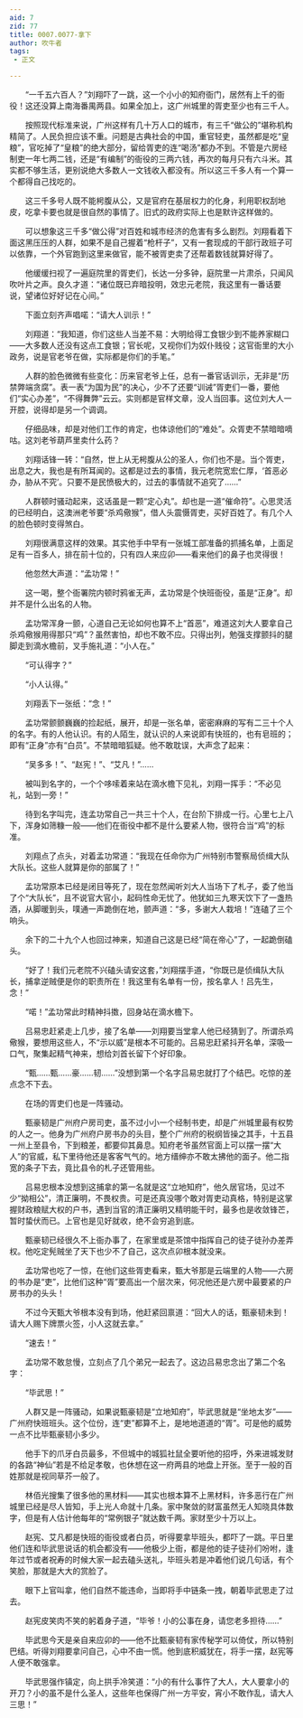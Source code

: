 ```yaml
---
aid: 7
zid: 77
title: 0007.0077-拿下
author: 吹牛者
tags: 
 - 正文

---
```




　　“一千五六百人？”刘翔吓了一跳，这一个小小的知府衙门，居然有上千的衙役！这还没算上南海番禺两县。如果全加上，这广州城里的胥吏至少也有三千人。

　　按照现代标准来说，广州这样有几十万人口的城市，有三千“做公的”堪称机构精简了。人民负担应该不重。问题是古典社会的中国，重官轻吏，虽然都是吃“皇粮”，官吃掉了“皇粮”的绝大部分，留给胥吏的连“喝汤”都办不到。不管是六房经制吏一年七两二钱，还是“有编制”的衙役的三两六钱，再次的每月只有六斗米。其实都不够生活，更别说绝大多数人一文钱收入都没有。所以这三千多人有一个算一个都得自己找吃的。

　　这三千多号人既不能枵腹从公，又是官府在基层权力的化身，利用职权刮地皮，吃拿卡要也就是很自然的事情了。旧式的政府实际上也是默许这样做的。

　　可以想象这三千多“做公得”对百姓和城市经济的危害有多么剧烈。刘翔看着下面这黑压压的人群，如果不是自己握着“枪杆子”，又有一套现成的干部行政班子可以依靠，一个外官跑到这里来做官，能不被胥吏卖了还帮着数钱就算好得了。

　　他缓缓扫视了一遍庭院里的胥吏们，长达一分多钟，庭院里一片肃杀，只闻风吹叶片之声。良久才道：“诸位既已弃暗投明，效忠元老院，我这里有一番话要说，望诸位好好记在心间。”

　　下面立刻齐声唱喏：“请大人训示！”

　　刘翔道：“我知道，你们这些人当差不易：大明给得工食银少到不能养家糊口——大多数人还没有这点工食银；官长呢，又视你们为奴仆贱役；这官衙里的大小政务，说是官老爷在做，实际都是你们的手笔。”

　　人群的脸色微微有些变化：历来官老爷上任，总有一番官话训示，无非是“历禁弊端贪腐”。表一表“为国为民”的决心，少不了还要“训诫”胥吏们一番，要他们“实心办差”，“不得舞弊”云云。实则都是官样文章，没人当回事。这位刘大人一开腔，说得却是另一个调调。

　　仔细品味，却是对他们工作的肯定，也体谅他们的“难处”。众胥吏不禁暗暗嘀咕。这刘老爷葫芦里卖什么药？

　　刘翔话锋一转：“自然，世上从无枵腹从公的圣人，你们也不是。当个胥吏，出息之大，我也是有所耳闻的。这都是过去的事情，我元老院宽宏仁厚，‘首恶必办，胁从不究’。只要不是民愤极大的，过去的事情就不追究了……”

　　人群顿时骚动起来，这话虽是一颗“定心丸”。却也是一道“催命符”。心思灵活的已经明白，这澳洲老爷要“杀鸡儆猴”，借人头震慑胥吏，买好百姓了。有几个人的脸色顿时变得煞白。

　　刘翔很满意这样的效果。其实他手中早有一张城工部准备的抓捕名单，上面足足有一百多人，排在前十位的，只有四人来应卯——看来他们的鼻子也灵得很！

　　他忽然大声道：“孟功常！”

　　这一喝，整个衙署院内顿时鸦雀无声，孟功常是个快班衙役，虽是“正身”。却并不是什么出名的人物。

　　孟功常浑身一颤，心道自己无论如何也算不上“首恶”，难道这刘大人要拿自己杀鸡儆猴用得那只“鸡”？虽然害怕，却也不敢不应。只得出列，勉强支撑颤抖的腿脚走到滴水檐前，叉手施礼道：“小人在。”

　　“可认得字？”

　　“小人认得。”

　　刘翔丢下一张纸：“念！”

　　孟功常颤颤巍巍的捡起纸，展开，却是一张名单，密密麻麻的写有二三十个人的名字。有的人他认识。有的人陌生，就认识的人来说即有快班的，也有皂班的；即有“正身”亦有“白员”。不禁暗暗狐疑。他不敢耽误，大声念了起来：

　　“吴多多！”、“赵宪！”、“艾凡！”……

　　被叫到名字的，一个个哆嗦着来站在滴水檐下见礼，刘翔一挥手：“不必见礼，站到一旁！”

　　待到名字叫完，连孟功常自己一共三十个人，在台阶下排成一行。心里七上八下，浑身如筛糠一般——他们在衙役中都不是什么要紧人物，很符合当“鸡”的标准。

　　刘翔点了点头，对着孟功常道：“我现在任命你为广州特别市警察局侦缉大队大队长。这些人就算是你的部属了！”

　　孟功常原本已经是闭目等死了，现在忽然闻听刘大人当场下了札子，委了他当了个“大队长”，且不说官大官小，起码性命无忧了。他犹如三九寒天饮下了一盏热酒，从脚暖到头，噗通一声跪倒在地，颤声道：“多，多谢大人栽培！”连磕了三个响头。

　　余下的二十九个人也回过神来，知道自己这是已经“简在帝心”了，一起跪倒磕头。

　　“好了！我们元老院不兴磕头请安这套，”刘翔摆手道，“你既已是侦缉队大队长，捕拿逆贼便是你的职责所在！我这里有名单有一份，按名拿人！吕先生，念！”

　　“喏！”孟功常此时精神抖擞，回身站在滴水檐下。

　　吕易忠赶紧走上几步，接了名单——刘翔要当堂拿人他已经猜到了。所谓杀鸡儆猴，要想用这些人，不“示以威”是根本不可能的。吕易忠赶紧抖开名单，深吸一口气，聚集起精气神来，想给刘首长留下个好印象。

　　“甄……甄……豪……韧……”没想到第一个名字吕易忠就打了个结巴。吃惊的差点念不下去。

　　在场的胥吏们也是一阵骚动。

　　甄豪韧是广州府户房司吏，虽不过小小一个经制书吏，却是广州城里最有权势的人之一。他身为广州府户房书办的头目，整个广州府的税纲皆操之其手，十五县一州上至县令，下到粮差，都要仰其鼻息。知府老爷虽然官面上可以摆一摆“大人”的官威，私下里待他还是客客气气的。地方缙绅亦不敢太拂他的面子。他二指宽的条子下去，竟比县令的札子还管用些。

　　吕易忠根本没想到这捕拿的第一名就是这“立地知府”，他久居官场，见过不少“拗相公”，清正廉明，不畏权贵。可是还真没哪个敢对胥吏动真格，特别是这掌握财政粮赋大权的户书，遇到当官的清正廉明又精明能干时，最多也是收敛锋芒，暂时蛰伏而已。上官也是见好就收，绝不会穷追到底。

　　甄豪韧已经很久不上衙办事了，在家里或是茶馆中指挥自己的徒子徒孙办差弄权。他吃定髡贼坐了天下也少不了自己，这次点卯根本就没来。

　　孟功常也吃了一惊，在他们这些胥吏看来，甄大爷那是云端里的人物——六房的书办是“吏”，比他们这种“胥”要高出一个层次来，何况他还是六房中最要紧的户房书办的头头！

　　不过今天甄大爷根本没有到场，他赶紧回禀道：“回大人的话，甄豪韧未到！请大人赐下牌票火签，小人这就去拿。”

　　“速去！”

　　孟功常不敢怠慢，立刻点了几个弟兄一起去了。这边吕易忠念出了第二个名字：

　　“毕武思！”

　　人群又是一阵骚动，如果说甄豪韧是“立地知府”，毕武思就是“坐地太岁”——广州府快班班头。这个位份，连“吏”都算不上，是地地道道的“胥”。可是他的威势一点不比毕甄豪韧小多少。

　　他手下的爪牙白员最多，不但城中的城狐社鼠全要听他的招呼，外来进城发财的各路“神仙”若是不给足孝敬，也休想在这一府两县的地盘上开张。至于一般的百姓那就是视同草芥一般了。

　　林佰光搜集了很多他的黑材料——其实也根本算不上黑材料，许多恶行在广州城里已经是尽人皆知，手上光人命就十几条。家中聚敛的财富虽然无人知晓具体数字，但是有人估计他每年的“常例银子”就达数千两。家财至少十万以上。

　　赵宪、艾凡都是快班的衙役或者白员，听得要拿毕班头，都吓了一跳。平日里他们连和毕武思说话的机会都没有——他极少上衙，都是他的徒子徒孙们吩咐，逢年过节或者祝寿的时候大家一起去磕头送礼，毕班头若是冲着他们说几句话，有个笑脸，那就是大大的赏脸了。

　　眼下上官叫拿，他们自然不能违命，当即将手中链条一拽，朝着毕武思走了过去。

　　赵宪皮笑肉不笑的躬着身子道，“毕爷！小的公事在身，请您老多担待……”

　　毕武思今天是亲自来应卯的——他不比甄豪韧有家传秘学可以倚仗，所以特别巴结。听得刘翔要拿问自己，心中不由一慌。他到底积威犹在，将手一摆，赵宪等人便不敢强拿。

　　毕武思强作镇定，向上拱手冷笑道：“小的有什么事忤了大人，大人要拿小的开刀？小的虽不是什么圣人，这些年也保得广州一方平安，宵小不敢作乱，请大人三思！”


